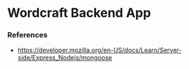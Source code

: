 # Wordcraft Backend App

### References
* https://developer.mozilla.org/en-US/docs/Learn/Server-side/Express_Nodejs/mongoose
